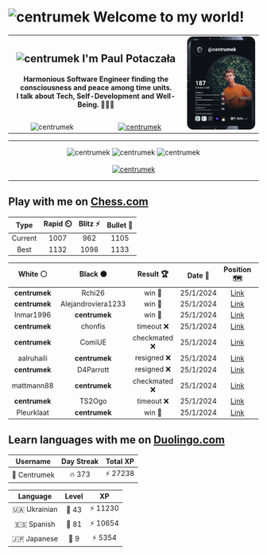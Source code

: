 <h1>
  <img
    src="https://emojis.slackmojis.com/emojis/images/1531849430/4246/blob-sunglasses.gif"
    width="30"
    alt="centrumek"
  />
  Welcome to my world!
</h1>

<table>
  <tbody>
    <tr>
      <td align="center" width="70%" colspan="2">
        <h2>
          <img
            src="https://raw.githubusercontent.com/MartinHeinz/MartinHeinz/master/wave.gif"
            width="30px"
            alt="centrumek"
          />
          I'm Paul Potaczała
        </h2>
        <h4>
          Harmonious Software Engineer finding the consciousness and peace among time units.
          <br/>
          I talk about Tech, Self-Development and Well-Being. 🌿🧘🚀
        </h4>
      </td>
      <td width="30%" rowspan="2">
        <a href="https://app.daily.dev/centrumek">
          <img
            src="./devcard.svg"
            alt="centrumek"
          />
        </a>
      </td>
    </tr>
    <tr align="center">
      <td>
        <img
          src="https://komarev.com/ghpvc/?username=centrumek&label=visitors&color=0e75b6&style=flat"
          alt="centrumek"
        >
      </td>
      <td>
        <a href="https://stackoverflow.com/users/14496012/centrumek">
          <img
            src="https://stackoverflow.com/users/flair/14496012.png?theme=dark"
            alt="centrumek"
          >
        </a>
      </td>
    </tr>
  </tbody>
</table>

---
<div align="center">
  <img 
    src="https://github-readme-stats.vercel.app/api?username=centrumek&show_icons=true&count_private=true&theme=dark&hide_border=true&hide=issues,contribs&bg_color=00000000"
    alt="centrumek"
  />
  <img
    src="https://github-readme-stats.vercel.app/api/top-langs/?username=centrumek&layout=compact&hide_border=true&theme=dark&bg_color=00000000&langs_count=6&exclude_repo=air-statistic-app"
    alt="centrumek"
  />
  <img 
    src="https://github-readme-streak-stats.herokuapp.com?user=centrumek&theme=dark&hide_border=true&background=FFFFFF00"
    alt="centrumek"
  />
  <br/>
  <br/>
  <a href="https://www.buymeacoffee.com/centrumek">
    <img
      src="https://cdn.buymeacoffee.com/buttons/v2/default-orange.png"
      height="50"
      width="210"
      alt="centrumek"
    />
  </a>
</div>

---

## Play with me on [Chess.com](https://www.chess.com/member/centrumek)

<div align="center">
<!--START_SECTION:chessStats-->
<!-- Automatically generated with https://github.com/Balastrong/chess-stats-action -->

| Type | Rapid ⏲️ | Blitz ⚡ | Bullet 🔫 |
|:---:|:---:|:---:|:---:|
| Current | 1007 | 962 | 1105 |
| Best | 1132 | 1098 | 1133 |

| White ⚪ | Black ⚫ | Result 🏆 | Date 📅 | Position 🗺️ | Type 🕕 |
|:---:|:---:|:---:|:---:|:---:|:---:|
| **centrumek** | Rchi26 | win 🥇 | 25/1/2024 | <a href="http://www.ee.unb.ca/cgi-bin/tervo/fen.pl?select=1R6/k4ppp/p7/3Q4/P1P2P2/K6P/5P2/8 b - -">Link</a> | Bullet |
| **centrumek** | Alejandroviera1233 | win 🥇 | 25/1/2024 | <a href="http://www.ee.unb.ca/cgi-bin/tervo/fen.pl?select=3K4/7p/1R4p1/5pk1/1Pb5/2P5/7P/8 b - -">Link</a> | Bullet |
| Inmar1996 | **centrumek** | win 🥇 | 25/1/2024 | <a href="http://www.ee.unb.ca/cgi-bin/tervo/fen.pl?select=8/1p1k4/p1pp4/4p3/2P1K3/2r5/8/8 w - -">Link</a> | Bullet |
| **centrumek** | chonfis | timeout ❌ | 25/1/2024 | <a href="http://www.ee.unb.ca/cgi-bin/tervo/fen.pl?select=8/8/3Q4/6R1/1Pp5/P4p2/1B1K4/5k2 w - -">Link</a> | Bullet |
| **centrumek** | ComiUE | checkmated ❌ | 25/1/2024 | <a href="http://www.ee.unb.ca/cgi-bin/tervo/fen.pl?select=5rk1/6pp/8/pNPpn3/Pq4Pb/4P3/3NB2P/3QK2R w K -">Link</a> | Bullet |
| aalruhaili | **centrumek** | resigned ❌ | 25/1/2024 | <a href="http://www.ee.unb.ca/cgi-bin/tervo/fen.pl?select=8/2r1b2Q/p2pkpp1/2p2n2/1p6/4PNP1/PP3P1P/R1B1K2R b KQ -">Link</a> | Bullet |
| **centrumek** | D4Parrott | resigned ❌ | 25/1/2024 | <a href="http://www.ee.unb.ca/cgi-bin/tervo/fen.pl?select=6k1/p4ppp/2p1p3/8/5RKP/q5r1/8/8 w - -">Link</a> | Bullet |
| mattmann88 | **centrumek** | checkmated ❌ | 25/1/2024 | <a href="http://www.ee.unb.ca/cgi-bin/tervo/fen.pl?select=7r/6bp/6n1/2p1p1q1/7k/2P3NQ/PP3PPP/3RK2R b K -">Link</a> | Bullet |
| **centrumek** | TS2Ogo | timeout ❌ | 25/1/2024 | <a href="http://www.ee.unb.ca/cgi-bin/tervo/fen.pl?select=8/6k1/P5p1/2P5/8/8/2K4P/8 w - -">Link</a> | Bullet |
| Pleurklaat | **centrumek** | win 🥇 | 25/1/2024 | <a href="http://www.ee.unb.ca/cgi-bin/tervo/fen.pl?select=rnbqkbnr/ppp2ppp/3p4/8/5p2/2NP4/PPP1PPPP/R2QKBNR w KQkq -">Link</a> | Bullet |

<!--END_SECTION:chessStats-->
</div>

## Learn languages with me on [Duolingo.com](https://www.duolingo.com/profile/Centrumek)

<div align="center">
<!--START_SECTION:duolingoStats-->
<!-- Automatically generated with https://github.com/centrumek/duolingo-readme-stats-->

| Username | Day Streak | Total XP |
|:---:|:---:|:---:|
| 👤 Centrumek | 🔥 373 | ⚡ 27238 |

| Language | Level | XP |
|:---:|:---:|:---:|
| 🇺🇦 Ukrainian | 👑 43 | ⚡ 11230 |
| 🇪🇸 Spanish | 👑 81 | ⚡ 10654 |
| 🇯🇵 Japanese | 👑 9 | ⚡ 5354 |

<!--END_SECTION:duolingoStats-->
</div>
<!--
**centrumek/centrumek** is a ✨ _special_ ✨ repository because its `README.md` (this file) appears on your GitHub profile.

Here are some ideas to get you started:

- 🔭 I’m currently working on ...
- 🌱 I’m currently learning ...
- 👯 I’m looking to collaborate on ...
- 🤔 I’m looking for help with ...
- 💬 Ask me about ...
- 📫 How to reach me: ...
- 😄 Pronouns: ...
- ⚡ Fun fact: ...
-->
